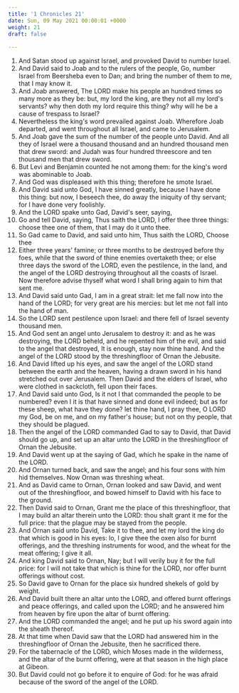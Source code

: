 ```yaml
---
title: '1 Chronicles 21'
date: Sun, 09 May 2021 00:00:01 +0000
weight: 21
draft: false
  
---
```


1. And Satan stood up against Israel, and provoked David to number Israel.
2. And David said to Joab and to the rulers of the people, Go, number Israel from Beersheba even to Dan; and bring the number of them to me, that I may know it.
3. And Joab answered, The LORD make his people an hundred times so many more as they be: but, my lord the king, are they not all my lord's servants? why then doth my lord require this thing? why will he be a cause of trespass to Israel?
4. Nevertheless the king's word prevailed against Joab. Wherefore Joab departed, and went throughout all Israel, and came to Jerusalem.
5. And Joab gave the sum of the number of the people unto David. And all they of Israel were a thousand thousand and an hundred thousand men that drew sword: and Judah was four hundred threescore and ten thousand men that drew sword.
6. But Levi and Benjamin counted he not among them: for the king's word was abominable to Joab.
7. And God was displeased with this thing; therefore he smote Israel.
8. And David said unto God, I have sinned greatly, because I have done this thing: but now, I beseech thee, do away the iniquity of thy servant; for I have done very foolishly.
9. And the LORD spake unto Gad, David's seer, saying,
10. Go and tell David, saying, Thus saith the LORD, I offer thee three things: choose thee one of them, that I may do it unto thee.
11. So Gad came to David, and said unto him, Thus saith the LORD, Choose thee
12. Either three years' famine; or three months to be destroyed before thy foes, while that the sword of thine enemies overtaketh thee; or else three days the sword of the LORD, even the pestilence, in the land, and the angel of the LORD destroying throughout all the coasts of Israel. Now therefore advise thyself what word I shall bring again to him that sent me.
13. And David said unto Gad, I am in a great strait: let me fall now into the hand of the LORD; for very great are his mercies: but let me not fall into the hand of man.
14. So the LORD sent pestilence upon Israel: and there fell of Israel seventy thousand men.
15. And God sent an angel unto Jerusalem to destroy it: and as he was destroying, the LORD beheld, and he repented him of the evil, and said to the angel that destroyed, It is enough, stay now thine hand. And the angel of the LORD stood by the threshingfloor of Ornan the Jebusite.
16. And David lifted up his eyes, and saw the angel of the LORD stand between the earth and the heaven, having a drawn sword in his hand stretched out over Jerusalem. Then David and the elders of Israel, who were clothed in sackcloth, fell upon their faces.
17. And David said unto God, Is it not I that commanded the people to be numbered? even I it is that have sinned and done evil indeed; but as for these sheep, what have they done? let thine hand, I pray thee, O LORD my God, be on me, and on my father's house; but not on thy people, that they should be plagued.
18. Then the angel of the LORD commanded Gad to say to David, that David should go up, and set up an altar unto the LORD in the threshingfloor of Ornan the Jebusite.
19. And David went up at the saying of Gad, which he spake in the name of the LORD.
20. And Ornan turned back, and saw the angel; and his four sons with him hid themselves. Now Ornan was threshing wheat.
21. And as David came to Ornan, Ornan looked and saw David, and went out of the threshingfloor, and bowed himself to David with his face to the ground.
22. Then David said to Ornan, Grant me the place of this threshingfloor, that I may build an altar therein unto the LORD: thou shalt grant it me for the full price: that the plague may be stayed from the people.
23. And Ornan said unto David, Take it to thee, and let my lord the king do that which is good in his eyes: lo, I give thee the oxen also for burnt offerings, and the threshing instruments for wood, and the wheat for the meat offering; I give it all.
24. And king David said to Ornan, Nay; but I will verily buy it for the full price: for I will not take that which is thine for the LORD, nor offer burnt offerings without cost.
25. So David gave to Ornan for the place six hundred shekels of gold by weight.
26. And David built there an altar unto the LORD, and offered burnt offerings and peace offerings, and called upon the LORD; and he answered him from heaven by fire upon the altar of burnt offering.
27. And the LORD commanded the angel; and he put up his sword again into the sheath thereof.
28. At that time when David saw that the LORD had answered him in the threshingfloor of Ornan the Jebusite, then he sacrificed there.
29. For the tabernacle of the LORD, which Moses made in the wilderness, and the altar of the burnt offering, were at that season in the high place at Gibeon.
30. But David could not go before it to enquire of God: for he was afraid because of the sword of the angel of the LORD.
